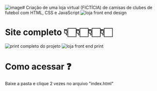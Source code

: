 ![image](https://github.com/user-attachments/assets/4678796c-cabc-420f-9d5b-ac95d564e25b)# Criação de uma loja virtual (FICTÍCIA) de camisas de clubes de futebol com HTML, CSS e JavaScript
![loja front end design](https://github.com/user-attachments/assets/a3a39c34-ebd0-42bb-972d-6f2a4e8543dc)
# Site completo 👇🏻👇🏻👇🏻👇🏻
![print completo do projeto](https://github.com/user-attachments/assets/b7f0f455-b3b4-45c7-9ca6-538045fd221d)
![loja front end print](https://github.com/user-attachments/assets/3a202cf7-e88b-44f8-865c-d1920ac94b60)
# Como acessar ❓
Baixe a pasta e clique 2 vezes no arquivo "index.html"
